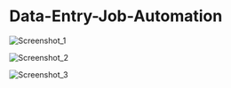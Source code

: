 # Data-Entry-Job-Automation

![Screenshot_1](https://github.com/cyroplex/Data-Entry-Job-Automation/assets/112264660/912573df-7a9c-469e-87f6-8dc665ed55ae)

![Screenshot_2](https://github.com/cyroplex/Data-Entry-Job-Automation/assets/112264660/a9f4f267-8921-4d85-ba99-e475ffd74b0b)

![Screenshot_3](https://github.com/cyroplex/Data-Entry-Job-Automation/assets/112264660/05c44ee5-4c9c-49c4-a2a0-b2930f6682f4)







